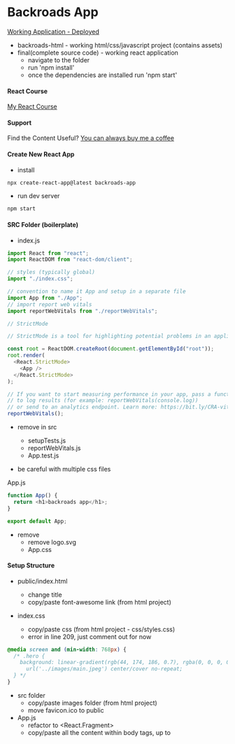 # Backroads App

[Working Application - Deployed](https://backroads-app.netlify.app/)

- backroads-html - working html/css/javascript project (contains assets)
- final(complete source code) - working react application
  - navigate to the folder
  - run 'npm install'
  - once the dependencies are installed run 'npm start'

#### React Course

[My React Course](https://www.udemy.com/course/react-tutorial-and-projects-course/?referralCode=FEE6A921AF07E2563CEF)

#### Support

Find the Content Useful? [You can always buy me a coffee](https://www.buymeacoffee.com/johnsmilga)

#### Create New React App

- install

```sh
npx create-react-app@latest backroads-app
```

- run dev server

```sh
npm start
```

#### SRC Folder (boilerplate)

- index.js

```js
import React from "react";
import ReactDOM from "react-dom/client";

// styles (typically global)
import "./index.css";

// convention to name it App and setup in a separate file
import App from "./App";
// import report web vitals
import reportWebVitals from "./reportWebVitals";

// StrictMode

// StrictMode is a tool for highlighting potential problems in an application.Activates additional checks and warnings for its descendants.Runs only in Development, does not impact the production build. RENDERS TWICE !!! Possible to remove.

const root = ReactDOM.createRoot(document.getElementById("root"));
root.render(
  <React.StrictMode>
    <App />
  </React.StrictMode>
);

// If you want to start measuring performance in your app, pass a function
// to log results (for example: reportWebVitals(console.log))
// or send to an analytics endpoint. Learn more: https://bit.ly/CRA-vitals
reportWebVitals();
```

- remove in src

  - setupTests.js
  - reportWebVitals.js
  - App.test.js

- be careful with multiple css files

App.js

```js
function App() {
  return <h1>backroads app</h1>;
}

export default App;
```

- remove
  - remove logo.svg
  - App.css

#### Setup Structure

- public/index.html

  - change title
  - copy/paste font-awesome link (from html project)

- index.css

  - copy/paste css (from html project - css/styles.css)
  - error in line 209, just comment out for now

```css
@media screen and (min-width: 768px) {
  /* .hero {
    background: linear-gradient(rgb(44, 174, 186, 0.7), rgba(0, 0, 0, 0.7)),
      url('../images/main.jpeg') center/cover no-repeat;
  } */
}
```

- src folder
  - copy/paste images folder (from html project)
  - move favicon.ico to public
- App.js
  - refactor to <React.Fragment>
  - copy/paste all the content within body tags, up to <script> (index.html)
  - select all "className" instances and refactor to "classNameName" (CMD + D)
  - fix the comment bug (remove or comment out)
  - don't worry about - Using target="\_blank" without rel="noreferrer" warning,
    will fix it later
  - move README.md from final to current project

#### Setup Components

- in src create components folder
- in the components create following files
  - Navbar.js
  - Hero.js
  - About.js
  - Services.js
  - Tours.j
  - Footer.js
- setup components with default export (snippet - rafce)
- carefully move the code from App.js into components (files)
  - hint - look for navbar, footer and section tags
- App.js should be empty
- import and render all components in App.js (try auto imports)
- result is going to be the same, it's just easier to manage the code
- again, it's just my preference to split up code in such way.
  You can split it up in any way that makes the most sense to you.

#### Navbar

- first let's fix the image (logo)
  - setup import from images and update source

```js
// import
import logo from "../images/logo.svg";

// JSX
<img src={logo} classNameName="nav-logo" alt="backroads" />;
```

#### Smooth Scroll

- html/css feature

```html
<!-- link -->
<a href="#services"> services </a>
<!-- element -->
<section id="services"></section>
```

```css
html {
  scroll-behavior: smooth;
}
.section {
  /* navbar height */
  scroll-margin-top: 4rem;
}
```

#### Page Links

- refactor repeating code

```js
<li>
  <a href="#home" classNameName="nav-link">
    home
  </a>
</li>
```

- figure out which data is repeating hint (href, text )
- in src create data.js and setup a structure
  - (hint - [{property:value},{property:value}])
- export/import iterate over the list,return elements and inject data

```js
export const pageLinks = [
  { id: 1, href: "#home", text: "home" },
  { id: 2, href: "#about", text: "about" },
  { id: 3, href: "#services", text: "services" },
  { id: 4, href: "#tours", text: "tours" },
];
```

```js
import { pageLinks } from "../data";

{
  pageLinks.map((link) => {
    return (
      <li key={link.id}>
        <a href={link.href} classNameName="nav-link">
          {link.text}
        </a>
      </li>
    );
  });
}
```

#### Nav Icons (social-links)

- repeat the same steps (as with page links)
- add rel='noreferrer'

```js
{
  socialLinks.map((link) => {
    const { id, href, icon } = link;
    return (
      <li key={id}>
        <a
          href={href}
          target="_blank"
          rel="noreferrer"
          classNameName="nav-icon"
        >
          <i classNameName={icon}></i>
        </a>
      </li>
    );
  });
}
```

#### Hero

- change title or text (optional)
- fix the image (path in css)

#### About

- fix the image (hint - just like with logo in the navbar)

#### Section Title

- in components create Title.js
- get the structure from one of the sections
- setup two props
- replace in About, Services, Tours

```js
const Title = ({ title, subTitle }) => {
  return (
    <div classNameName="section-title">
      <h2>
        {title} <span>{subTitle}</span>
      </h2>
    </div>
  );
};
export default Title;
```

About.js

```js
// import
import Title from "./Title";

// display
<Title title="about" subTitle="us" />;
```

#### Services

- refactor repeating code (hint - just like with page and social links)
  - setup data, export/import, iterate

data.js

```js
export const services = [
  {
    id: 1,
    icon: "fas fa-wallet fa-fw",
    title: "saving money",
    text: "Lorem ipsum dolor sit amet consectetur adipisicing elit.Asperiores, officia",
  },
  // rest of the objects
];
```

Services.js

```js
import Title from "./Title";
import { services } from "../data";
const Services = () => {
  return (
    <section classNameName="section services" id="services">
      <Title title="our" subTitle="services" />

      <div classNameName="section-center services-center">
        {services.map((service) => {
          const { id, icon, title, text } = service;
          return (
            <article classNameName="service" key={id}>
              <span classNameName="service-icon">
                <i classNameName={icon}></i>
              </span>
              <div classNameName="service-info">
                <h4 classNameName="service-title">{title}</h4>
                <p classNameName="service-text">{text}</p>
              </div>
            </article>
          );
        })}
      </div>
    </section>
  );
};
export default Services;
```

#### Tours

- refactor repeating code

#### Footer

- refactor repeating code
- re-use page and social links
- in the <span id="date">provide current year (hint - {})

#### Alternative Approach (optional)

- in components create PageLinks.js
- import pageLinks
- return the entire list and replace current setup in Navbar, Footer
- "gotcha"
  - the more "moving parts" you will have the harder it's going to be to manage
  - my personal preference, if possible just use data

#### Challenge (optional)

- create more components (essentially, split up the code more)
- find all map methods and move elements to separate components
- By the end of the video you should have four additional components
  - Tour.js
  - Service.js
  - SocialLink.js
  - PageLink.js

#### Continuous Deployment

- fix warnings (About Section)

- netlify account
- github account
- basic git commands :

  - remove existing git repo
    - Mac : rm -rf .git
    - Windows : rmdir -Force -Recurse .git
    - Windows : rd /s /q .git
      Windows commands were shared by students and I have not personally tested them.
  - setup new repo
    - git init
      create an empty git repository
    - git add
      adds new or changed files in your working directory
      to the Git staging area
    - git add .
      adds entire project
      apart from files/directories specified in .gitignore
    - git commit -m "first commit"
      A shortcut command that immediately creates a commit
      with a passed commit message.
    - push to github
      git remote add origin git@github.com:your-profile/repo-name.git
      git branch -M main
      git push -u origin main

#### Benefits

- don't need to keep project locally
- automatic builds

#### Warnings "Gotcha"

- Netlify treats warnings as errors

package.json

```json
"scripts": {
    "start": "react-scripts start",
    "build": "CI= react-scripts build",
    "local-build": "react-scripts build",
    "test": "react-scripts test",
    "eject": "react-scripts eject"
  },
```

